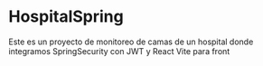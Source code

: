 # HospitalSpring
Este es un proyecto de monitoreo de camas de un hospital donde integramos SpringSecurity con JWT y React Vite para front
